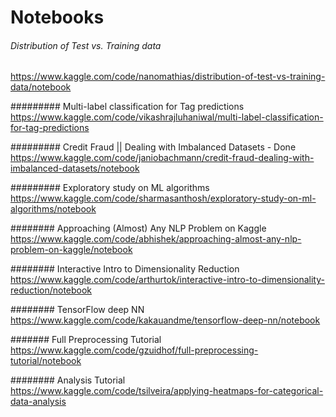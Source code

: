 # Notebooks

###### Distribution of Test vs. Training data 
https://www.kaggle.com/code/nanomathias/distribution-of-test-vs-training-data/notebook


######### Multi-label classification for Tag predictions
https://www.kaggle.com/code/vikashrajluhaniwal/multi-label-classification-for-tag-predictions


######### Credit Fraud || Dealing with Imbalanced Datasets - Done
https://www.kaggle.com/code/janiobachmann/credit-fraud-dealing-with-imbalanced-datasets/notebook


######### Exploratory study on ML algorithms
https://www.kaggle.com/code/sharmasanthosh/exploratory-study-on-ml-algorithms/notebook

######## Approaching (Almost) Any NLP Problem on Kaggle
https://www.kaggle.com/code/abhishek/approaching-almost-any-nlp-problem-on-kaggle/notebook

######## Interactive Intro to Dimensionality Reduction
https://www.kaggle.com/code/arthurtok/interactive-intro-to-dimensionality-reduction/notebook

######## TensorFlow deep NN
https://www.kaggle.com/code/kakauandme/tensorflow-deep-nn/notebook

#######  Full Preprocessing Tutorial
https://www.kaggle.com/code/gzuidhof/full-preprocessing-tutorial/notebook

######## Analysis Tutorial 
https://www.kaggle.com/code/tsilveira/applying-heatmaps-for-categorical-data-analysis
